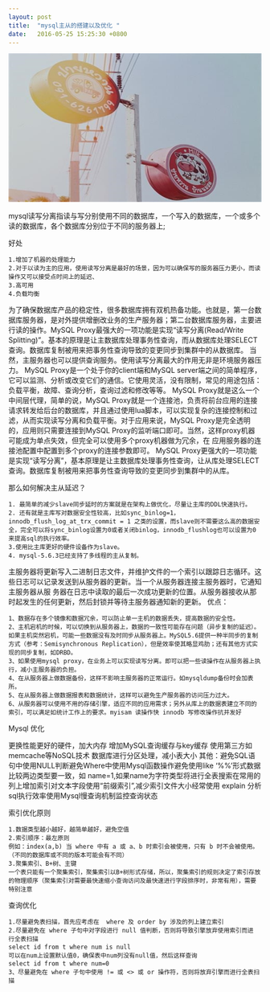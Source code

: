```yaml
---
layout: post
title:  "mysql主从的搭建以及优化 "
date:   2016-05-25 15:25:30 +0800
---
```

<img src="/images/fulls/11.jpg" class="fit image">


mysql读写分离指读与写分别使用不同的数据库，一个写入的数据库，一个或多个读的数据库，各个数据库分别位于不同的服务器上;

好处

	1.增加了机器的处理能力
	2.对于以读为主的应用，使用读写分离是最好的场景，因为可以确保写的服务器压力更小，而读操作又可以接受点时间上的延迟、
	3.高可用
	4.负载均衡

为了确保数据库产品的稳定性，很多数据库拥有双机热备功能。也就是，第一台数据库服务器，是对外提供增删改业务的生产服务器；第二台数据库服务器，主要进行读的操作。MySQL Proxy最强大的一项功能是实现“读写分离(Read/Write Splitting)”。基本的原理是让主数据库处理事务性查询，而从数据库处理SELECT查询。数据库复制被用来把事务性查询导致的变更同步到集群中的从数据库。 当然，主服务器也可以提供查询服务。使用读写分离最大的作用无非是环境服务器压力。
  MySQL Proxy是一个处于你的client端和MySQL server端之间的简单程序，它可以监测、分析或改变它们的通信。它使用灵活，没有限制，常见的用途包括：负载平衡，故障、查询分析，查询过滤和修改等等。
 MySQL Proxy就是这么一个中间层代理，简单的说，MySQL Proxy就是一个连接池，负责将前台应用的连接请求转发给后台的数据库，并且通过使用lua脚本，可以实现复杂的连接控制和过滤，从而实现读写分离和负载平衡。对于应用来说，MySQL Proxy是完全透明的，应用则只需要连接到MySQL Proxy的监听端口即可。当然，这样proxy机器可能成为单点失效，但完全可以使用多个proxy机器做为冗余，在   应用服务器的连接池配置中配置到多个proxy的连接参数即可。
 MySQL Proxy更强大的一项功能是实现“读写分离”，基本原理是让主数据库处理事务性查询，让从库处理SELECT查询。数据库复制被用来把事务性查询导致的变更同步到集群中的从库。
 
那么如何解决主从延迟？

	1. 最简单的减少slave同步延时的方案就是在架构上做优化，尽量让主库的DDL快速执行。
	2. 还有就是主库写对数据安全性较高，比如sync_binlog=1，innodb_flush_log_at_trx_commit = 1 之类的设置，而slave则不需要这么高的数据安全，完全可以将sync_binlog设置为0或者关闭binlog，innodb_flushlog也可以设置为0来提高sql的执行效率。
	3.使用比主库更好的硬件设备作为slave。
	4. mysql-5.6.3已经支持了多线程的主从复制。


主服务器将更新写入二进制日志文件，并维护文件的一个索引以跟踪日志循环。这些日志可以记录发送到从服务器的更新。当一个从服务器连接主服务器时，它通知主服务器从服 务器在日志中读取的最后一次成功更新的位置。从服务器接收从那时起发生的任何更新，然后封锁并等待主服务器通知新的更新。
优点：

	1、数据存在多个镜像和数据冗余，可以防止单一主机的数据丢失，提高数据的安全性。
	2、主机宕机的时候，可以切换到从服务器上，数据的一致性可能存在问题（异步复制的延迟）。如果主机突然宕机，可能一些数据没有及时同步从服务器上。MySQL5.6提供一种半同步的复制方式（参考：Semisynchronous Replication），但是效率使其略显鸡肋；还有其他方式实现的同步复制，如DRBD。
	3、如果使用mysql proxy，在业务上可以实现读写分离。即可以把一些读操作在从服务器上执行，减小主服务器的负担。
	4、在从服务器上做数据备份，这样不影响主服务器的正常运行。如mysqldump备份时会加表所。
	5、在从服务器上做数据报表和数据统计，这样可以避免生产服务器的访问压力过大。
	6、从服务器可以使用不用的存储引擎，适应不同的应用需求；另外从库上的数据表建立不同的索引，可以满足如统计工作上的要求。myisam 读操作快 innodb 写修改操作抗并发好

Mysql 优化

 更换性能更好的硬件，加大内存 
 增加MySQL查询缓存与key缓存
 使用第三方如memcache等NoSQL技术
 数据库进行分区处理，减小表大小
 其他：避免SQL语句中使用NULL判断避免Where中使用Mysql函数操作避免使用like ‘%%’形式数据比较两边类型要一致，如 name=1,如果name为字符类型将进行全表搜索在常用的列上增加索引对文本字段使用“前缀索引”,减少索引文件大小经常使用 explain 分析sql执行效率使用Mysql慢查询机制监控查询状态


索引优化原则

	1.数据类型越小越好，越简单越好，避免空值
	2.索引顺序：最左原则
	例如：index(a,b) 当 where 中有 a 或 a、b 时索引会被使用，只有 b 时不会被使用。（不同的数据库或不同的版本可能会有不同）
	3.聚集索引、B+树、主键
	一个表只能有一个聚集索引，聚集索引以B+树形式存储，所以，聚集索引的规则决定了索引存放的物理顺序（聚集索引对需要最快速缩小查询访问及最快速进行字段排序时，非常有用），需要特别注意

查询优化

	1.尽量避免表扫描，首先应考虑在  where 及 order by 涉及的列上建立索引
	2.尽量避免在 where 子句中对字段进行 null 值判断，否则将导致引擎放弃使用索引而进	行全表扫描
	select id from t where num is null
	可以在num上设置默认值0，确保表中num列没有null值，然后这样查询
	select id from t where num=0  
	3、尽量避免在 where 子句中使用 != 或 <> 或 or 操作符，否则将放弃引擎而进行全表扫描